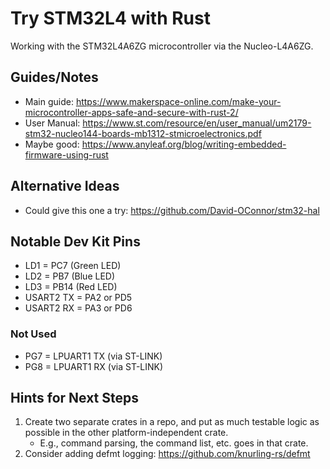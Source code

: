 # Try STM32L4 with Rust

Working with the STM32L4A6ZG microcontroller via the Nucleo-L4A6ZG.

## Guides/Notes

* Main guide: https://www.makerspace-online.com/make-your-microcontroller-apps-safe-and-secure-with-rust-2/
* User Manual: https://www.st.com/resource/en/user_manual/um2179-stm32-nucleo144-boards-mb1312-stmicroelectronics.pdf
* Maybe good: https://www.anyleaf.org/blog/writing-embedded-firmware-using-rust

## Alternative Ideas

* Could give this one a try: https://github.com/David-OConnor/stm32-hal

## Notable Dev Kit Pins

* LD1 = PC7 (Green LED)
* LD2 = PB7 (Blue LED)
* LD3 = PB14 (Red LED)
* USART2 TX = PA2 or PD5
* USART2 RX = PA3 or PD6

### Not Used
* PG7 = LPUART1 TX (via ST-LINK)
* PG8 = LPUART1 RX (via ST-LINK)

## Hints for Next Steps

1. Create two separate crates in a repo, and put as much testable logic as possible in the other platform-independent crate.
    * E.g., command parsing, the command list, etc. goes in that crate.
2. Consider adding defmt logging: https://github.com/knurling-rs/defmt

